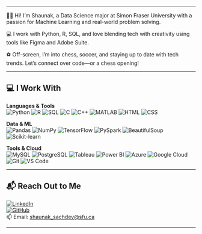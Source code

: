 
---

👋🏽 Hi! I’m Shaunak, a Data Science major at Simon Fraser University with a passion for Machine Learning and real-world problem solving.

💻 I work with Python, R, SQL, and love blending tech with creativity using tools like Figma and Adobe Suite.

⚽️ Off-screen, I’m into chess, soccer, and staying up to date with tech trends. Let’s connect over code—or a chess opening!

---

## 💻 I Work With

**Languages & Tools**  
![Python](https://img.shields.io/badge/-Python-3776AB?logo=python&logoColor=white&style=flat-square)
![R](https://img.shields.io/badge/-R-276DC3?logo=r&logoColor=white&style=flat-square)
![SQL](https://img.shields.io/badge/-SQL-4479A1?logo=postgresql&logoColor=white&style=flat-square)
![C](https://img.shields.io/badge/-C-00599C?logo=c&logoColor=white&style=flat-square)
![C++](https://img.shields.io/badge/-C++-00599C?logo=c%2B%2B&logoColor=white&style=flat-square)
![MATLAB](https://img.shields.io/badge/-MATLAB-0076A8?logo=mathworks&logoColor=white&style=flat-square)
![HTML](https://img.shields.io/badge/-HTML-E34F26?logo=html5&logoColor=white&style=flat-square)
![CSS](https://img.shields.io/badge/-CSS-1572B6?logo=css3&logoColor=white&style=flat-square)

**Data & ML**  
![Pandas](https://img.shields.io/badge/-Pandas-150458?logo=pandas&logoColor=white&style=flat-square)
![NumPy](https://img.shields.io/badge/-NumPy-013243?logo=numpy&logoColor=white&style=flat-square)
![TensorFlow](https://img.shields.io/badge/-TensorFlow-FF6F00?logo=tensorflow&logoColor=white&style=flat-square)
![PySpark](https://img.shields.io/badge/-PySpark-E25A1C?logo=apache-spark&logoColor=white&style=flat-square)
![BeautifulSoup](https://img.shields.io/badge/-BeautifulSoup-green?style=flat-square)
![Scikit-learn](https://img.shields.io/badge/-Scikit_Learn-F7931E?logo=scikit-learn&logoColor=white&style=flat-square)

**Tools & Cloud**  
![MySQL](https://img.shields.io/badge/-MySQL-4479A1?logo=mysql&logoColor=white&style=flat-square)
![PostgreSQL](https://img.shields.io/badge/-PostgreSQL-336791?logo=postgresql&logoColor=white&style=flat-square)
![Tableau](https://img.shields.io/badge/-Tableau-E97627?logo=tableau&logoColor=white&style=flat-square)
![Power BI](https://img.shields.io/badge/-Power_BI-F2C811?logo=powerbi&logoColor=black&style=flat-square)
![Azure](https://img.shields.io/badge/-Azure-0089D6?logo=microsoftazure&logoColor=white&style=flat-square)
![Google Cloud](https://img.shields.io/badge/-GCP-4285F4?logo=googlecloud&logoColor=white&style=flat-square)
![Git](https://img.shields.io/badge/-Git-F05032?logo=git&logoColor=white&style=flat-square)
![VS Code](https://img.shields.io/badge/-VSCode-007ACC?logo=visualstudiocode&logoColor=white&style=flat-square)

---

## 📬 Reach Out to Me

[![LinkedIn](https://img.shields.io/badge/-LinkedIn-blue?logo=linkedin&logoColor=white&style=flat-square)](https://www.linkedin.com/in/shaunaksachdev)  
[![GitHub](https://img.shields.io/badge/-GitHub-black?logo=github&logoColor=white&style=flat-square)](https://github.com/shaunaksachdev)  
📫 Email: shaunak_sachdev@sfu.ca

---

